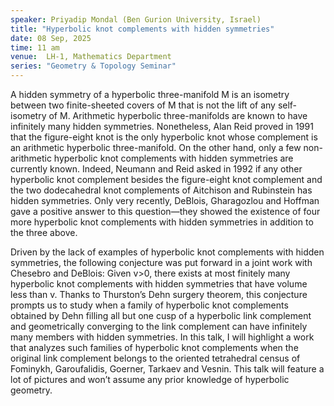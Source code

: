 ```yaml
---
speaker: Priyadip Mondal (Ben Gurion University, Israel)
title: "Hyperbolic knot complements with hidden symmetries"
date: 08 Sep, 2025
time: 11 am
venue:  LH-1, Mathematics Department 
series: "Geometry & Topology Seminar"
---
```


A hidden symmetry of a hyperbolic three-manifold M is an isometry between two finite-sheeted covers of M that is not the lift of any 
self-isometry of M. Arithmetic hyperbolic three-manifolds are known to have infinitely many hidden symmetries. Nonetheless, Alan Reid 
proved in 1991 that the figure-eight knot is the only hyperbolic knot whose complement is an arithmetic hyperbolic three-manifold. 
On the other hand, only a few non-arithmetic hyperbolic knot complements with hidden symmetries are currently known. Indeed, Neumann 
and Reid asked in 1992 if any other hyperbolic knot complement besides the figure-eight knot complement and the two dodecahedral 
knot complements of Aitchison and Rubinstein has hidden symmetries. Only very recently, DeBlois, Gharagozlou and Hoffman gave a 
positive answer to this question—they showed the existence of four more hyperbolic knot complements with hidden symmetries in 
addition to the three above. 

Driven by the lack of examples of hyperbolic knot complements with hidden symmetries, the following conjecture was put forward in a 
joint work with Chesebro and DeBlois: Given v>0, there exists at most finitely many hyperbolic knot complements with hidden symmetries 
that have volume less than v. Thanks to Thurston’s Dehn surgery theorem, this conjecture prompts us to study when a family of 
hyperbolic knot complements obtained by Dehn filling all but one cusp of a hyperbolic link complement and geometrically converging 
to the link complement can have infinitely many members with hidden symmetries. In this talk, I will highlight a work that analyzes 
such families of hyperbolic knot complements when the original link complement belongs to the oriented tetrahedral census of Fominykh, 
Garoufalidis, Goerner, Tarkaev and Vesnin. This talk will feature a lot of pictures and won’t assume any prior knowledge of hyperbolic 
geometry. 

